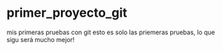 # primer_proyecto_git
mis primeras pruebas con git 
esto es solo las priemeras pruebas, lo que sigu será mucho mejor!
